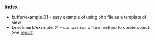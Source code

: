 ### Index
- buffer/example_01 - easy example of using php file as a template of view
- benchmark/example_01 - comparison of few method to create object. See [report](https://github.com/writ3it/PHPTricksAndTips/blob/master/examples/benchmark/example_01/report.pdf).